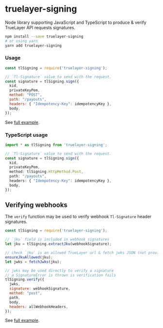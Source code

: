 # truelayer-signing
Node library supporting JavaScript and TypeScript to produce & verify TrueLayer API requests signatures.

```sh
npm install --save truelayer-signing
# or using yarn
yarn add truelayer-signing
```

### Usage
```javascript
const tlSigning = require('truelayer-signing');

// `Tl-Signature` value to send with the request.
const signature = tlSigning.sign({
  kid,
  privateKeyPem,
  method: "POST",
  path: "/payouts",
  headers: { "Idempotency-Key": idempotencyKey },
  body,
});
```

See [full example](./examples/sign-request/).

### TypeScript usage
```typescript
import * as tlSigning from 'truelayer-signing';

// `Tl-Signature` value to send with the request.
const signature = tlSigning.sign({
  kid,
  privateKeyPem,
  method: tlSigning.HttpMethod.Post,
  path: "/payouts",
  headers: { "Idempotency-Key": idempotencyKey },
  body,
});
```

## Verifying webhooks
The `verify` function may be used to verify webhook `Tl-Signature` header signatures.
 
```javascript
const tlSigning = require('truelayer-signing');

// `jku` field is included in webhook signatures
let jku = tlSigning.extractJku(webhookSignature);

// check `jku` is an allowed TrueLayer url & fetch jwks JSON (not provided by this lib)
ensureJkuAllowed(jku);
let jwks = fetchJwks(jku);

// jwks may be used directly to verify a signature
// a SignatureError is thrown is verification fails
tlSigning.verify({
  jwks,
  signature: webhookSignature,
  method: "post",
  path,
  body,
  headers: allWebhookHeaders,
});
```

See [full example](./examples/webhook-server/).
